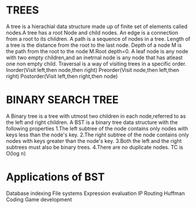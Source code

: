 # TREES
A tree is a hierachial data structure made up of finite set of elements called nodes.A tree has a root Node and child nodes.
An edge is a connection from a root to its children.
A path is a sequence of nodes in a tree.
Length of a tree is the distance from the root to the last node.
Depth of a node M is the path from the root to the node M.Root depth=0.
A leaf node is any node with two empty children,and an inetrnal node is any node that has atleast one non empty child.
Traversal is a way of visiting trees in a specific order.
Inorder(Visit left,then node,then right)
Preorder(Visit node,then left,then right)
Postorder(Visit left,then right,then node)

# BINARY SEARCH TREE
A Binary tree is a tree with utmost two children in each node,referred to as the left and right children.
A BST is a binary tree data structure with the following properties
    1.The left subtree of the node contains only nodes with keys less than the node's key.
    2.The right subtree of the node contains only nodes with keys greater than the node's key.
    3.Both the left and the right subtrees must also be binary trees.
    4.There are no duplicate nodes.
TC is O(log n) 

# Applications of BST
Database indexing
File systems
Expression evaluation
IP Routing
Huffman Coding
Game development

